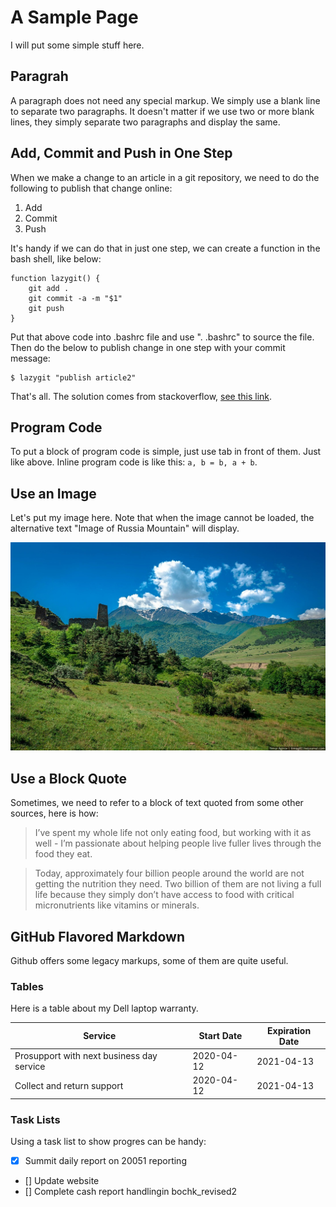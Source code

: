 # A Sample Page
I will put some simple stuff here.

## Paragrah
A paragraph does not need any special markup. We simply use a blank line to separate two paragraphs. It doesn't matter if we use two or more blank lines, they simply separate two paragraphs and display the same.


## Add, Commit and Push in One Step
When we make a change to an article in a git repository, we need to do the following to publish that change online:

1. Add
2. Commit
3. Push


It's handy if we can do that in just one step, we can create a function in the bash shell, like below:

	function lazygit() {
	    git add .
	    git commit -a -m "$1"
	    git push
	}

Put that above code into .bashrc file and use ". .bashrc" to source the file. Then do the below to publish change in one step with your commit message:

	$ lazygit "publish article2"

That's all. The solution comes from stackoverflow, [see this link](https://stackoverflow.com/a/23328996).


## Program Code
To put a block of program code is simple, just use tab in front of them. Just like above. Inline program code is like this: `a, b = b, a + b`.


## Use an Image
Let's put my image here. Note that when the image cannot be loaded, the alternative text "Image of Russia Mountain" will display. 

![Image of Russia Mountain](images/beautiful-scenery-of-the-mountain-ingushetia-russia-2.jpg)


## Use a Block Quote
Sometimes, we need to refer to a block of text quoted from some other sources, here is how:

> I’ve spent my whole life not only eating food, but working with it as well - I’m passionate about helping people live fuller lives through the food they eat.

> Today, approximately four billion people around the world are not getting the nutrition they need. Two billion of them are not living a full life because they simply don’t have access to food with critical micronutrients like vitamins or minerals.


## GitHub Flavored Markdown
Github offers some legacy markups, some of them are quite useful.


### Tables
Here is a table about my Dell laptop warranty.

Service | Start Date | Expiration Date
--------|------------|-----------------
Prosupport with next business day service | 2020-04-12 | 2021-04-13
Collect and return support | 2020-04-12 | 2021-04-13


### Task Lists
Using a task list to show progres can be handy:

- [x] Summit daily report on 20051 reporting
- [] Update website
- [] Complete cash report handlingin bochk_revised2

